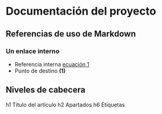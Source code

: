# Documentación del proyecto

## Referencias de uso de Markdown

### Un enlace interno
- Referencia interna [ecuación 1](#ec1)
- Punto de destino **(1)**<a name="ec1"></a>



## Niveles de cabecera
h1	Título del artículo
h2	Apartados
h6	Etiquetas
